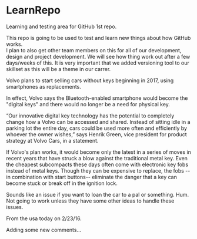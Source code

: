 # LearnRepo
Learning and testing area for GitHub 1st repo.  

This repo is going to be used to test and learn new things about how GitHub works.  
I plan to also get other team members on this for all of our development, design and project development.  We will see how thing work out after a few days/weeks of this.  It is very important that we added versioning tool to our skillset as this will be a theme in our carrer.  

Volvo plans to start selling cars without keys beginning in 2017, using smartphones as replacements.

In effect, Volvo says the Bluetooth-enabled smartphone would become the "digital keys" and there would no longer be a need for physical key.

“Our innovative digital key technology has the potential to completely change how a Volvo can be accessed and shared. Instead of sitting idle in a parking lot the entire day, cars could be used more often and efficiently by whoever the owner wishes,” says Henrik Green, vice president for product strategy at Volvo Cars, in a statement.

If Volvo's plan works, it would become only the latest in a series of moves in recent years that have struck a blow against the traditional metal key. Even the cheapest subcompacts these days often come with electronic key fobs instead of metal keys. Though they can be expensive to replace, the fobs -- in combination with start buttons-- eliminate the danger that a key can become stuck or break off in the ignition lock.

Sounds like an issue if you want to loan the car to a pal or something.  Hum.  Not going to work unless they have some other ideas to handle these issues.  

From the usa today on 2/23/16.  

Adding some new comments... 
